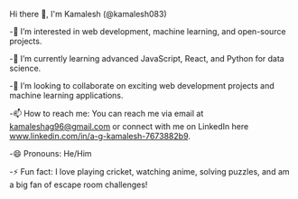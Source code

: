 Hi there 👋, I'm Kamalesh (@kamalesh083)

-👀 I’m interested in web development, machine learning, and open-source projects.

-🌱 I’m currently learning advanced JavaScript, React, and Python for data science.

-💞️ I’m looking to collaborate on exciting web development projects and machine learning applications.

-📫 How to reach me: You can reach me via email at kamaleshag96@gmail.com or connect with me on LinkedIn here www.linkedin.com/in/a-g-kamalesh-7673882b9.

-😄 Pronouns: He/Him

-⚡ Fun fact: I love playing cricket, watching anime, solving puzzles, and am a big fan of escape room challenges!
<!---
kamalesh083/kamalesh083 is a ✨ special ✨ repository because its `README.md` (this file) appears on your GitHub profile.
You can click the Preview link to take a look at your changes.
--->
